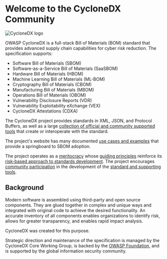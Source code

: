 # Welcome to the CycloneDX Community

![CycloneDX logo](https://cyclonedx.org/images/CycloneDX-Social-Card.png)

OWASP CycloneDX is a full-stack Bill of Materials (BOM) standard that provides advanced supply chain capabilities for cyber risk reduction. The specification supports:

* Software Bill of Materials (SBOM)
* Software-as-a-Service Bill of Materials (SaaSBOM)
* Hardware Bill of Materials (HBOM)
* Machine Learning Bill of Materials (ML-BOM)
* Cryptography Bill of Materials (CBOM)
* Manufacturing Bill of Materials (MBOM)
* Operations Bill of Materials (OBOM)
* Vulnerability Disclosure Reports (VDR)
* Vulnerability Exploitability eXchange (VEX)
* CycloneDX Attestations (CDXA)

The CycloneDX project provides standards in XML, JSON, and Protocol Buffers, as well as a large
[collection of official and community supported tools](https://cyclonedx.org/tool-center/)
that create or interoperate with the standard.

The project's website has many documented [use cases and examples](https://cyclonedx.org/use-cases/)
that provide a springboard to SBOM adoption.

The project operates as a [meritocracy](https://cyclonedx.org/about/governance/)
whose [guiding principles](https://cyclonedx.org/about/guiding-principles/)
reinforce its [risk-based approach to standards development](https://cyclonedx.org/about/standardization-process/).
The project encourages [community participation](https://cyclonedx.org/about/participate/)
in the development of the [standard and supporting tools](https://github.com/CycloneDX).

## Background

Modern software is assembled using third-party and open source components. They are glued together in complex and
unique ways and integrated with original code to achieve the desired functionality. An accurate inventory of all
components enables organizations to identify risk, allows for greater transparency, and enables rapid impact analysis.

CycloneDX was created for this purpose.

Strategic direction and maintenance of the specification is managed by the CycloneDX Core Working Group,
is backed by the [OWASP Foundation](https://owasp.org),
and is supported by the global information security community.
